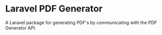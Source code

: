 # Laravel PDF Generator

A Laravel package for generating PDF's by communicating with the PDF Generator API.
